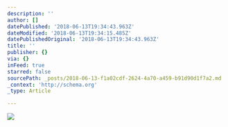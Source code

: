 ```yaml
---
description: ''
author: []
datePublished: '2018-06-13T19:34:43.963Z'
dateModified: '2018-06-13T19:34:15.485Z'
datePublishedOriginal: '2018-06-13T19:34:43.963Z'
title: ''
publisher: {}
via: {}
inFeed: true
starred: false
sourcePath: _posts/2018-06-13-f1a02cdf-2624-4a70-a459-b91d90d1f7a2.md
_context: 'http://schema.org'
_type: Article

---
```

![](https://the-grid-user-content.s3-us-west-2.amazonaws.com/d0e067e5-9f2c-4786-a59d-2f5655acb769.jpg)